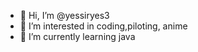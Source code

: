 - 👋 Hi, I’m @yessiryes3
- 👀 I’m interested in coding,piloting, anime
- 🌱 I’m currently learning java


<!---
yessiryes3/yessiryes3 is a ✨ special ✨ repository because its `README.md` (this file) appears on your GitHub profile.
You can click the Preview link to take a look at your changes.
--->

